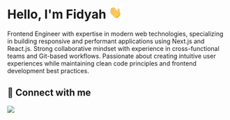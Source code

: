 # Hello, I'm Fidyah <img src="images/hello.gif" width="30px">

Frontend Engineer with expertise in modern web technologies, specializing in building responsive and performant applications using Next.js and React.js. Strong collaborative mindset with experience in cross-functional teams and Git-based workflows. Passionate about creating intuitive user experiences while maintaining clean code principles and frontend development best practices.

<!-- ## ✨ Language and Tools -->

<!-- <a href="https://www.python.org/" target="_blank"> <img src="images/python.webp" height="40px"/> </a>
<a href="https://www.swift.com/" target="_blank"> <img src="images/swift.png" height="40px"/> </a>
<a href="https://developer.apple.com/xcode/" target="_blank"> <img src="images/xcode.png" height="40px"/> </a>
<a href="https://www.mysql.com/" target="_blank"> <img src="images/mysql.png" height="40px"/> </a>
<a href="https://www.java.com/en/" target="_blank"> <img src="images/java.png" height="40px"/> </a>
<a href="https://jupyter.org" target="_blank"> <img src="images/jupyter.png" height="40px"/> </a>
<a href="https://git-scm.com/" target="_blank"> <img src="images/git.png" height="40px"/> </a> -->

<!-- <br/> -->

## 🚀 Connect with me

<a href = "https://www.linkedin.com/in/fidyahputri/"><img src="https://img.icons8.com/fluent/48/000000/linkedin.png"/></a>
